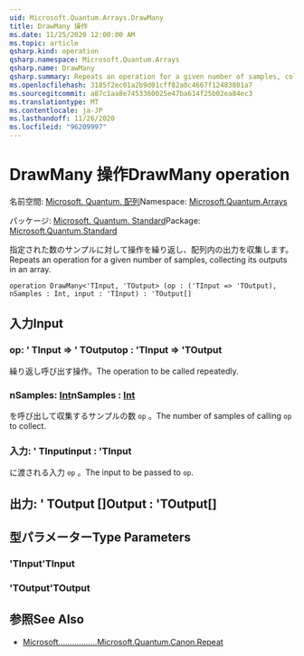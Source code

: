 ```yaml
---
uid: Microsoft.Quantum.Arrays.DrawMany
title: DrawMany 操作
ms.date: 11/25/2020 12:00:00 AM
ms.topic: article
qsharp.kind: operation
qsharp.namespace: Microsoft.Quantum.Arrays
qsharp.name: DrawMany
qsharp.summary: Repeats an operation for a given number of samples, collecting its outputs in an array.
ms.openlocfilehash: 3185f2ec01a2b9d01cff82a0c4667f12483801a7
ms.sourcegitcommit: a87c1aa8e7453360025e47ba614f25b02ea84ec3
ms.translationtype: MT
ms.contentlocale: ja-JP
ms.lasthandoff: 11/26/2020
ms.locfileid: "96209997"
---
```

# <a name="drawmany-operation"></a><span data-ttu-id="f4f62-102">DrawMany 操作</span><span class="sxs-lookup"><span data-stu-id="f4f62-102">DrawMany operation</span></span>

<span data-ttu-id="f4f62-103">名前空間: [Microsoft. Quantum. 配列](xref:Microsoft.Quantum.Arrays)</span><span class="sxs-lookup"><span data-stu-id="f4f62-103">Namespace: [Microsoft.Quantum.Arrays](xref:Microsoft.Quantum.Arrays)</span></span>

<span data-ttu-id="f4f62-104">パッケージ: [Microsoft. Quantum. Standard](https://nuget.org/packages/Microsoft.Quantum.Standard)</span><span class="sxs-lookup"><span data-stu-id="f4f62-104">Package: [Microsoft.Quantum.Standard](https://nuget.org/packages/Microsoft.Quantum.Standard)</span></span>


<span data-ttu-id="f4f62-105">指定された数のサンプルに対して操作を繰り返し、配列内の出力を収集します。</span><span class="sxs-lookup"><span data-stu-id="f4f62-105">Repeats an operation for a given number of samples, collecting its outputs in an array.</span></span>

```qsharp
operation DrawMany<'TInput, 'TOutput> (op : ('TInput => 'TOutput), nSamples : Int, input : 'TInput) : 'TOutput[]
```


## <a name="input"></a><span data-ttu-id="f4f62-106">入力</span><span class="sxs-lookup"><span data-stu-id="f4f62-106">Input</span></span>

### <a name="op--tinput--toutput"></a><span data-ttu-id="f4f62-107">op: ' TInput => ' TOutput</span><span class="sxs-lookup"><span data-stu-id="f4f62-107">op : 'TInput => 'TOutput</span></span> 

<span data-ttu-id="f4f62-108">繰り返し呼び出す操作。</span><span class="sxs-lookup"><span data-stu-id="f4f62-108">The operation to be called repeatedly.</span></span>


### <a name="nsamples--int"></a><span data-ttu-id="f4f62-109">nSamples: [Int](xref:microsoft.quantum.lang-ref.int)</span><span class="sxs-lookup"><span data-stu-id="f4f62-109">nSamples : [Int](xref:microsoft.quantum.lang-ref.int)</span></span>

<span data-ttu-id="f4f62-110">を呼び出して収集するサンプルの数 `op` 。</span><span class="sxs-lookup"><span data-stu-id="f4f62-110">The number of samples of calling `op` to collect.</span></span>


### <a name="input--tinput"></a><span data-ttu-id="f4f62-111">入力: ' TInput</span><span class="sxs-lookup"><span data-stu-id="f4f62-111">input : 'TInput</span></span>

<span data-ttu-id="f4f62-112">に渡される入力 `op` 。</span><span class="sxs-lookup"><span data-stu-id="f4f62-112">The input to be passed to `op`.</span></span>



## <a name="output--toutput"></a><span data-ttu-id="f4f62-113">出力: ' TOutput []</span><span class="sxs-lookup"><span data-stu-id="f4f62-113">Output : 'TOutput[]</span></span>



## <a name="type-parameters"></a><span data-ttu-id="f4f62-114">型パラメーター</span><span class="sxs-lookup"><span data-stu-id="f4f62-114">Type Parameters</span></span>

### <a name="tinput"></a><span data-ttu-id="f4f62-115">'TInput</span><span class="sxs-lookup"><span data-stu-id="f4f62-115">'TInput</span></span>


### <a name="toutput"></a><span data-ttu-id="f4f62-116">'TOutput</span><span class="sxs-lookup"><span data-stu-id="f4f62-116">'TOutput</span></span>



## <a name="see-also"></a><span data-ttu-id="f4f62-117">参照</span><span class="sxs-lookup"><span data-stu-id="f4f62-117">See Also</span></span>

- [<span data-ttu-id="f4f62-118">Microsoft.................</span><span class="sxs-lookup"><span data-stu-id="f4f62-118">Microsoft.Quantum.Canon.Repeat</span></span>](xref:Microsoft.Quantum.Canon.Repeat)